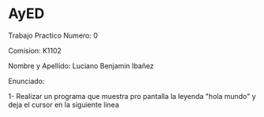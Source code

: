 # AyED
Trabajo Practico Numero: 0

Comision: K1102

Nombre y Apellido: Luciano Benjamin Ibañez

Enunciado:

1- Realizar un programa que muestra pro pantalla la leyenda "hola mundo" y deja el cursor en la siguiente linea 
